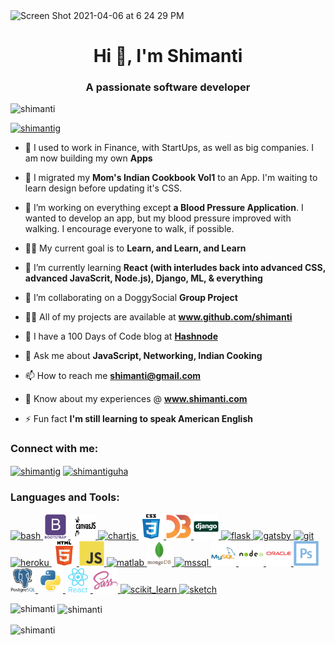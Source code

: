 <img width="32" alt="Screen Shot 2021-04-06 at 6 24 29 PM" src="https://user-images.githubusercontent.com/676501/113797061-6597a600-9705-11eb-9435-75907ce1ea1c.png">
<h1 align="center">Hi 👋, I'm Shimanti</h1>
<h3 align="center">A passionate software developer </h3>

<p align="left"> <img src="https://komarev.com/ghpvc/?username=shimanti&label=Profile%20views&color=0e75b6&style=flat" alt="shimanti" /> </p>

<p align="left"> <a href="https://twitter.com/shimantig" target="blank"><img src="https://img.shields.io/twitter/follow/shimantig?logo=twitter&style=for-the-badge" alt="shimantig" /></a> </p>

- 🌱 I used to work in Finance, with StartUps, as well as big companies. I am now building my own **Apps**

- 🤝 I migrated my **Mom's Indian Cookbook Vol1** to an App.  I'm waiting to learn design before updating it's CSS.

- 🔭 I’m working on everything except **a Blood Pressure Application**. I wanted to develop an app, but my blood pressure improved with walking. I encourage everyone to walk, if possible.

- 👨‍💻 My current goal is to **Learn, and Learn, and Learn**

- 🌱 I’m currently learning **React (with interludes back into advanced CSS, advanced JavaScrit, Node.js), Django, ML, & everything**

- 👯 I’m collaborating on a DoggySocial **Group Project**



- 👨‍💻 All of my projects are available at **www.github.com/shimanti**

- 📝 I have a 100 Days of Code blog at **<a href="https://hashnode.com/post/my-path-to-software-engineering-ckv2i6ugx0grlp5s1h3hd7dfw">Hashnode</a>**

- 💬 Ask me about **JavaScript, Networking, Indian Cooking**

- 📫 How to reach me **shimanti@gmail.com**

- 📄 Know about my experiences @ **www.shimanti.com** 

- ⚡ Fun fact **I'm still learning to speak American English**

<h3 align="left">Connect with me:</h3>
<p align="left">
<a href="https://twitter.com/shimantig" target="blank"><img align="center" src="https://cdn.jsdelivr.net/npm/simple-icons@3.0.1/icons/twitter.svg" alt="shimantig" height="30" width="40" /></a>
<a href="https://linkedin.com/in/shimantiguha" target="blank"><img align="center" src="https://cdn.jsdelivr.net/npm/simple-icons@3.0.1/icons/linkedin.svg" alt="shimantiguha" height="30" width="40" /></a>


<h3 align="left">Languages and Tools:</h3>
<p align="left"> <a href="https://www.gnu.org/software/bash/" target="_blank"> <img src="https://www.vectorlogo.zone/logos/gnu_bash/gnu_bash-icon.svg" alt="bash" width="40" height="40"/> </a> <a href="https://getbootstrap.com" target="_blank"> <img src="https://raw.githubusercontent.com/devicons/devicon/master/icons/bootstrap/bootstrap-plain-wordmark.svg" alt="bootstrap" width="40" height="40"/> </a> <a href="https://canvasjs.com" target="_blank"> <img src="https://raw.githubusercontent.com/Hardik0307/Hardik0307/master/assets/canvasjs-charts.svg" alt="canvasjs" width="40" height="40"/> </a> <a href="https://www.chartjs.org" target="_blank"> <img src="https://www.chartjs.org/media/logo-title.svg" alt="chartjs" width="40" height="40"/> </a> <a href="https://www.w3schools.com/css/" target="_blank"> <img src="https://raw.githubusercontent.com/devicons/devicon/master/icons/css3/css3-original-wordmark.svg" alt="css3" width="40" height="40"/> </a> <a href="https://d3js.org/" target="_blank"> <img src="https://raw.githubusercontent.com/devicons/devicon/master/icons/d3js/d3js-original.svg" alt="d3js" width="40" height="40"/> </a> <a href="https://www.djangoproject.com/" target="_blank"> <img src="https://raw.githubusercontent.com/devicons/devicon/master/icons/django/django-original.svg" alt="django" width="40" height="40"/> </a> <a href="https://flask.palletsprojects.com/" target="_blank"> <img src="https://www.vectorlogo.zone/logos/pocoo_flask/pocoo_flask-icon.svg" alt="flask" width="40" height="40"/> </a> <a href="https://www.gatsbyjs.com/" target="_blank"> <img src="https://www.vectorlogo.zone/logos/gatsbyjs/gatsbyjs-icon.svg" alt="gatsby" width="40" height="40"/> </a> <a href="https://git-scm.com/" target="_blank"> <img src="https://www.vectorlogo.zone/logos/git-scm/git-scm-icon.svg" alt="git" width="40" height="40"/> </a> <a href="https://heroku.com" target="_blank"> <img src="https://www.vectorlogo.zone/logos/heroku/heroku-icon.svg" alt="heroku" width="40" height="40"/> </a> <a href="https://www.w3.org/html/" target="_blank"> <img src="https://raw.githubusercontent.com/devicons/devicon/master/icons/html5/html5-original-wordmark.svg" alt="html5" width="40" height="40"/> </a> <a href="https://developer.mozilla.org/en-US/docs/Web/JavaScript" target="_blank"> <img src="https://raw.githubusercontent.com/devicons/devicon/master/icons/javascript/javascript-original.svg" alt="javascript" width="40" height="40"/> </a> <a href="https://www.mathworks.com/" target="_blank"> <img src="https://raw.githubusercontent.com/simple-icons/simple-icons/master/icons/mathworks.svg" alt="matlab" width="40" height="40"/> </a> <a href="https://www.mongodb.com/" target="_blank"> <img src="https://raw.githubusercontent.com/devicons/devicon/master/icons/mongodb/mongodb-original-wordmark.svg" alt="mongodb" width="40" height="40"/> </a> <a href="https://www.microsoft.com/en-us/sql-server" target="_blank"> <img src="https://cdn.worldvectorlogo.com/logos/microsoft-sql-server.svg" alt="mssql" width="40" height="40"/> </a> <a href="https://www.mysql.com/" target="_blank"> <img src="https://raw.githubusercontent.com/devicons/devicon/master/icons/mysql/mysql-original-wordmark.svg" alt="mysql" width="40" height="40"/> </a> <a href="https://nodejs.org" target="_blank"> <img src="https://raw.githubusercontent.com/devicons/devicon/master/icons/nodejs/nodejs-original-wordmark.svg" alt="nodejs" width="40" height="40"/> </a> <a href="https://www.oracle.com/" target="_blank"> <img src="https://raw.githubusercontent.com/devicons/devicon/master/icons/oracle/oracle-original.svg" alt="oracle" width="40" height="40"/> </a> <a href="https://www.photoshop.com/en" target="_blank"> <img src="https://raw.githubusercontent.com/devicons/devicon/master/icons/photoshop/photoshop-line.svg" alt="photoshop" width="40" height="40"/> </a> <a href="https://www.postgresql.org" target="_blank"> <img src="https://raw.githubusercontent.com/devicons/devicon/master/icons/postgresql/postgresql-original-wordmark.svg" alt="postgresql" width="40" height="40"/> </a> <a href="https://www.python.org" target="_blank"> <img src="https://raw.githubusercontent.com/devicons/devicon/master/icons/python/python-original.svg" alt="python" width="40" height="40"/> </a> <a href="https://reactjs.org/" target="_blank"> <img src="https://raw.githubusercontent.com/devicons/devicon/master/icons/react/react-original-wordmark.svg" alt="react" width="40" height="40"/> </a> <a href="https://sass-lang.com" target="_blank"> <img src="https://raw.githubusercontent.com/devicons/devicon/master/icons/sass/sass-original.svg" alt="sass" width="40" height="40"/> </a> <a href="https://scikit-learn.org/" target="_blank"> <img src="https://upload.wikimedia.org/wikipedia/commons/0/05/Scikit_learn_logo_small.svg" alt="scikit_learn" width="40" height="40"/> </a> <a href="https://www.sketch.com/" target="_blank"> <img src="https://www.vectorlogo.zone/logos/sketchapp/sketchapp-icon.svg" alt="sketch" width="40" height="40"/> </a> </p>

<p><img align="left" src="https://github-readme-stats.vercel.app/api/top-langs?username=shimanti&show_icons=true&locale=en&layout=compact" alt="shimanti" /></p>

<p>&nbsp;<img align="center" src="https://github-readme-stats.vercel.app/api?username=shimanti&show_icons=true&locale=en" alt="shimanti" /></p>

<p><img align="center" src="https://github-readme-streak-stats.herokuapp.com/?user=shimanti&" alt="shimanti" /></p>
